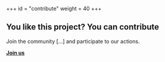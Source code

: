 +++
id = "contribute"
weight = 40
+++

## You like this project? You can contribute

Join the community [...] and participate to our actions.

[**Join us**](/en/join-us)
